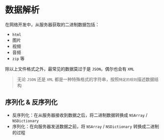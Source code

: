 # 数据解析

在网络开发中，从服务器获取的二进制数据包括：

* `html`
* 图片
* 视频
* 音频
* `zip` 等

除以上文件格式之外，最常见的数据莫过于是 `JSON`，偶尔也会有 `XML`

> 无论 `JSON` 还是 `XML` 都是一种特殊格式的字符串，按照`特定的规则`描述数据结构

## 序列化 & 反序列化

* 反序列化：在从服务器接收到数据之后，将二进制数据转换成 `NSArray` / `NSDictionary`
* 序列化：在向服务器发送数据之前，将 `NSArray` / `NSDictionary` 转换成二进制的过程



